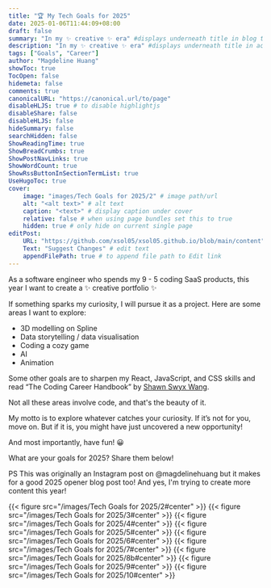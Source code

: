 ```yaml
---
title: "🏆 My Tech Goals for 2025"
date: 2025-01-06T11:44:09+08:00
draft: false
summary: "In my ✨ creative ✨ era" #displays underneath title in blog title card on homepage
description: "In my ✨ creative ✨ era" #displays underneath title in actual blog page
tags: ["Goals", "Career"]
author: "Magdeline Huang"
showToc: true
TocOpen: false
hidemeta: false
comments: true
canonicalURL: "https://canonical.url/to/page"
disableHLJS: true # to disable highlightjs
disableShare: false
disableHLJS: false
hideSummary: false
searchHidden: false
ShowReadingTime: true
ShowBreadCrumbs: true
ShowPostNavLinks: true
ShowWordCount: true
ShowRssButtonInSectionTermList: true
UseHugoToc: true
cover:
    image: "images/Tech Goals for 2025/2" # image path/url
    alt: "<alt text>" # alt text
    caption: "<text>" # display caption under cover
    relative: false # when using page bundles set this to true
    hidden: true # only hide on current single page
editPost:
    URL: "https://github.com/xsol05/xsol05.github.io/blob/main/content"
    Text: "Suggest Changes" # edit text
    appendFilePath: true # to append file path to Edit link
---
```


As a software engineer who spends my 9 - 5 coding SaaS products, this year I want to create a ✨ creative portfolio ✨

If something sparks my curiosity, I will pursue it as a project. Here are some areas I want to explore:

- 3D modelling on Spline
- Data storytelling / data visualisation
- Coding a cozy game
- AI
- Animation

Some other goals are to sharpen my React, JavaScript, and CSS skills and read “The Coding Career Handbook” by [Shawn Swyx Wang](https://www.swyx.io/).

Not all these areas involve code, and that's the beauty of it.

My motto is to explore whatever catches your curiosity. If it’s not for you, move on. But if it is, you might have just uncovered a new opportunity!

And most importantly, have fun! 😀

What are your goals for 2025? Share them below!

PS This was originally an Instagram post on @magdelinehuang but it makes for a good 2025 opener blog post too! And yes, I'm trying to create more content this year!

{{< figure src="/images/Tech Goals for 2025/2#center" >}}
{{< figure src="/images/Tech Goals for 2025/3#center" >}}
{{< figure src="/images/Tech Goals for 2025/4#center" >}}
{{< figure src="/images/Tech Goals for 2025/5#center" >}}
{{< figure src="/images/Tech Goals for 2025/6#center" >}}
{{< figure src="/images/Tech Goals for 2025/7#center" >}}
{{< figure src="/images/Tech Goals for 2025/8b#center" >}}
{{< figure src="/images/Tech Goals for 2025/9#center" >}}
{{< figure src="/images/Tech Goals for 2025/10#center" >}}
